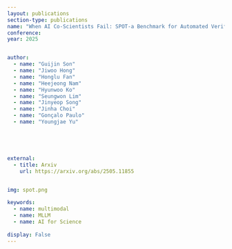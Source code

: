 ```yaml
---
layout: publications
section-type: publications
name: "When AI Co-Scientists Fail: SPOT-a Benchmark for Automated Verification of Scientific Research"
conference:  
year: 2025


author:
  - name: "Guijin Son"
  - name: "Jiwoo Hong"
  - name: "Honglu Fan"
  - name: "Heejeong Nam"
  - name: "Hyunwoo Ko"
  - name: "Seungwon Lim"
  - name: "Jinyeop Song"
  - name: "Jinha Choi"
  - name: "Gonçalo Paulo"
  - name: "Youngjae Yu"





external:
  - title: Arxiv
    url: https://arxiv.org/abs/2505.11855
  

img: spot.png

keywords:
  - name: multimodal
  - name: MLLM
  - name: AI for Science
  
display: False
---
```

